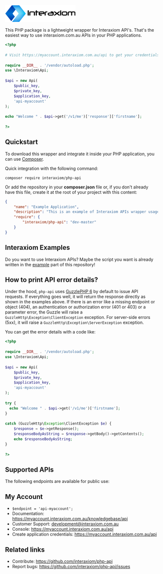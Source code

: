 [![PHP Wrapper for Interaxiom APIs](https://github.com/interaxiom/php-api/blob/master/img/logo.png)](https://packagist.org/packages/interaxiom/php-api)

This PHP package is a lightweight wrapper for Interaxiom API's. That's the easiest way to use interaxiom.com.au APIs in your PHP applications.

```php
<?php

# Visit https://myaccount.interaxiom.com.au/api to get your credentials
 
require __DIR__ . '/vendor/autoload.php';
use \Interaxiom\Api;

$api = new Api(
    $public_key,
    $private_key,
    $application_key,
    'api-myaccount'
);

echo "Welcome " . $api->get('/v1/me')['response']['firstname'];

?>
```

Quickstart
----------

To download this wrapper and integrate it inside your PHP application, you can use [Composer](https://getcomposer.org).

Quick integration with the following command:

    composer require interaxiom/php-api

Or add the repository in your **composer.json** file or, if you don't already have
this file, create it at the root of your project with this content:

```json
{
    "name": "Example Application",
    "description": "This is an example of Interaxiom APIs wrapper usage",
    "require": {
        "interaxiom/php-api": "dev-master"
    }
}
```

Interaxiom Examples
-------------------

Do you want to use Interaxiom APIs? Maybe the script you want is already written in the [example](https://github.com/interaxiom/php-api/tree/master/example) part of this repository!

How to print API error details?
-------------------------------

Under the hood, ```php-api``` uses [GuzzlePHP 6](http://docs.guzzlephp.org/en/latest/quickstart.html) by default to issue API requests. If everything goes well, it will return the response directly as shown in the examples above. If there is an error like a missing endpoint or object (404), an authentication or authorization error (401 or 403) or a parameter error, the Guzzle will raise a ``GuzzleHttp\Exception\ClientException`` exception. For server-side errors (5xx), it will raise a ``GuzzleHttp\Exception\ServerException`` exception.

You can get the error details with a code like:

```php
<?php

require __DIR__ . '/vendor/autoload.php';
use \Interaxiom\Api;

$api = new Api(
    $public_key,
    $private_key,
    $application_key,
    'api-myaccount'
);

try {
  echo "Welcome " . $api->get('/v1/me')['firstname'];
}

catch (GuzzleHttp\Exception\ClientException $e) {
    $response = $e->getResponse();
    $responseBodyAsString = $response->getBody()->getContents();
    echo $responseBodyAsString;
}

?>
```

Supported APIs
--------------

The following endpoints are available for public use:

## My Account

 * ```$endpoint = 'api-myaccount';```
 * Documentation: https://myaccount.interaxiom.com.au/knowledgebase/api
 * Customer Support: development@interaxiom.com.au
 * Console: https://myaccount.interaxiom.com.au/api
 * Create application credentials: https://myaccount.interaxiom.com.au/api

## Related links

 * Contribute: https://github.com/interaxiom/php-api
 * Report bugs: https://github.com/interaxiom/php-api/issues
